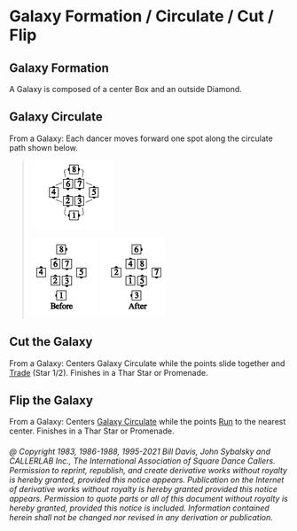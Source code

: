 
# Galaxy Formation / Circulate / Cut / Flip

## Galaxy Formation

A Galaxy is composed of a center Box and an outside Diamond.

## Galaxy Circulate

From a Galaxy: Each dancer moves forward one spot
along the circulate path shown below.

>
> ![alt](galaxy_circulate_1a.png)
>
> ![alt](galaxy_circulate_1b.png)
> ![alt](galaxy_circulate_1c.png)
>

## Cut the Galaxy

From a Galaxy: Centers Galaxy Circulate while the points slide together and
[Trade](../b2/trade.md) (Star 1/2). Finishes in a Thar Star or Promenade.

## Flip the Galaxy

From a Galaxy: Centers [Galaxy Circulate](../c1/galaxy_formation.md) while the points
[Run](../b2/run.md) to the nearest
center. Finishes in a Thar Star or Promenade.

###### @ Copyright 1983, 1986-1988, 1995-2021 Bill Davis, John Sybalsky and CALLERLAB Inc., The International Association of Square Dance Callers. Permission to reprint, republish, and create derivative works without royalty is hereby granted, provided this notice appears. Publication on the Internet of derivative works without royalty is hereby granted provided this notice appears. Permission to quote parts or all of this document without royalty is hereby granted, provided this notice is included. Information contained herein shall not be changed nor revised in any derivation or publication.

